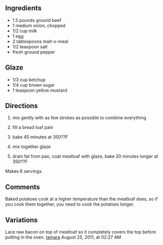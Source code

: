 <div id="wikitext">

<div class="vspace">

</div>

Ingredients
-----------

-   1.5 pounds ground beef
-   1 medium onion, chopped
-   1/2 cup milk
-   1 egg
-   2 tablespoons malt-o-meal
-   1/2 teaspoon salt
-   fresh ground pepper

<div class="vspace">

</div>

Glaze
-----

-   1/3 cup ketchup
-   1/4 cup brown sugar
-   1 teaspoon yellow mustard

<div class="vspace">

</div>

Directions
----------

1.  mix gently with as few strokes as possible to combine everything
    <div class="vspace">

    </div>

2.  fill a bread loaf pain
    <div class="vspace">

    </div>

3.  bake 45 minutes at 350??F
    <div class="vspace">

    </div>

4.  mix together glaze
    <div class="vspace">

    </div>

5.  drain fat from pan, coat meatloaf with glaze, bake 20 minutes longer
    at 350??F

Makes 6 servings.

<div class="vspace">

</div>

Comments
--------

Baked potatoes cook at a higher temperature than the meatloaf does, so
if you cook them together, you need to cook the potatoes longer.

<div class="vspace">

</div>

Variations
----------

Lace raw bacon on top of meatloaf so it completely covers the top before
putting in the oven.
[tamara](http://wiki.tamouse.org?n=Profiles.Tamara?action=print) August
25, 2011, at 02:27 AM

</div>
